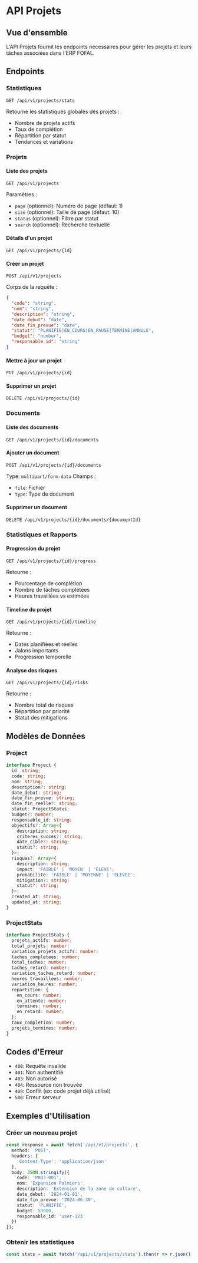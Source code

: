 # API Projets

## Vue d'ensemble
L'API Projets fournit les endpoints nécessaires pour gérer les projets et leurs tâches associées dans l'ERP FOFAL.

## Endpoints

### Statistiques
```http
GET /api/v1/projects/stats
```
Retourne les statistiques globales des projets :
- Nombre de projets actifs
- Taux de complétion
- Répartition par statut
- Tendances et variations

### Projets

#### Liste des projets
```http
GET /api/v1/projects
```
Paramètres :
- `page` (optionnel): Numéro de page (défaut: 1)
- `size` (optionnel): Taille de page (défaut: 10)
- `status` (optionnel): Filtre par statut
- `search` (optionnel): Recherche textuelle

#### Détails d'un projet
```http
GET /api/v1/projects/{id}
```

#### Créer un projet
```http
POST /api/v1/projects
```
Corps de la requête :
```json
{
  "code": "string",
  "nom": "string",
  "description": "string",
  "date_debut": "date",
  "date_fin_prevue": "date",
  "statut": "PLANIFIE|EN_COURS|EN_PAUSE|TERMINE|ANNULE",
  "budget": "number",
  "responsable_id": "string"
}
```

#### Mettre à jour un projet
```http
PUT /api/v1/projects/{id}
```

#### Supprimer un projet
```http
DELETE /api/v1/projects/{id}
```

### Documents

#### Liste des documents
```http
GET /api/v1/projects/{id}/documents
```

#### Ajouter un document
```http
POST /api/v1/projects/{id}/documents
```
Type: `multipart/form-data`
Champs :
- `file`: Fichier
- `type`: Type de document

#### Supprimer un document
```http
DELETE /api/v1/projects/{id}/documents/{documentId}
```

### Statistiques et Rapports

#### Progression du projet
```http
GET /api/v1/projects/{id}/progress
```
Retourne :
- Pourcentage de complétion
- Nombre de tâches complétées
- Heures travaillées vs estimées

#### Timeline du projet
```http
GET /api/v1/projects/{id}/timeline
```
Retourne :
- Dates planifiées et réelles
- Jalons importants
- Progression temporelle

#### Analyse des risques
```http
GET /api/v1/projects/{id}/risks
```
Retourne :
- Nombre total de risques
- Répartition par priorité
- Statut des mitigations

## Modèles de Données

### Project
```typescript
interface Project {
  id: string;
  code: string;
  nom: string;
  description?: string;
  date_debut: string;
  date_fin_prevue: string;
  date_fin_reelle?: string;
  statut: ProjectStatus;
  budget?: number;
  responsable_id: string;
  objectifs?: Array<{
    description: string;
    criteres_succes?: string;
    date_cible?: string;
    statut?: string;
  }>;
  risques?: Array<{
    description: string;
    impact: 'FAIBLE' | 'MOYEN' | 'ELEVE';
    probabilite: 'FAIBLE' | 'MOYENNE' | 'ELEVEE';
    mitigation?: string;
    statut?: string;
  }>;
  created_at: string;
  updated_at: string;
}
```

### ProjectStats
```typescript
interface ProjectStats {
  projets_actifs: number;
  total_projets: number;
  variation_projets_actifs: number;
  taches_completees: number;
  total_taches: number;
  taches_retard: number;
  variation_taches_retard: number;
  heures_travaillees: number;
  variation_heures: number;
  repartition: {
    en_cours: number;
    en_attente: number;
    termines: number;
    en_retard: number;
  };
  taux_completion: number;
  projets_termines: number;
}
```

## Codes d'Erreur
- `400`: Requête invalide
- `401`: Non authentifié
- `403`: Non autorisé
- `404`: Ressource non trouvée
- `409`: Conflit (ex: code projet déjà utilisé)
- `500`: Erreur serveur

## Exemples d'Utilisation

### Créer un nouveau projet
```typescript
const response = await fetch('/api/v1/projects', {
  method: 'POST',
  headers: {
    'Content-Type': 'application/json'
  },
  body: JSON.stringify({
    code: 'PROJ-001',
    nom: 'Expansion Palmiers',
    description: 'Extension de la zone de culture',
    date_debut: '2024-01-01',
    date_fin_prevue: '2024-06-30',
    statut: 'PLANIFIE',
    budget: 50000,
    responsable_id: 'user-123'
  })
});
```

### Obtenir les statistiques
```typescript
const stats = await fetch('/api/v1/projects/stats').then(r => r.json());
